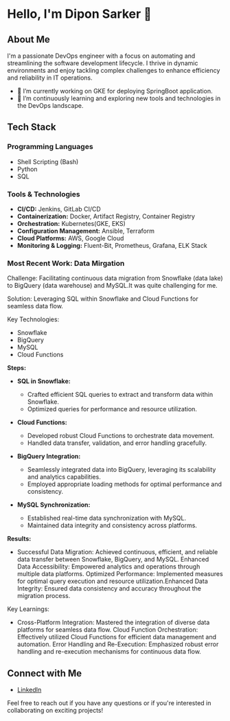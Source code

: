 # Hello, I'm Dipon Sarker 👋

## About Me

I'm a passionate DevOps engineer with a focus on automating and streamlining the software development lifecycle. I thrive in dynamic environments and enjoy tackling complex challenges to enhance efficiency and reliability in IT operations.

- 🔭 I’m currently working on GKE for deploying SpringBoot application.
- 🌱 I’m continuously learning and exploring new tools and technologies in the DevOps landscape.

## Tech Stack

### Programming Languages

- Shell Scripting (Bash)
- Python
- SQL

### Tools & Technologies

- **CI/CD:** Jenkins, GitLab CI/CD
- **Containerization:** Docker, Artifact Registry, Container Registry
- **Orchestration:** Kubernetes(GKE, EKS)
- **Configuration Management:** Ansible, Terraform
- **Cloud Platforms:** AWS, Google Cloud
- **Monitoring & Logging:** Fluent-Bit, Prometheus, Grafana, ELK Stack

### Most Recent Work: Data Mirgation

Challenge: Facilitating continuous data migration from Snowflake (data lake) to BigQuery (data warehouse) and MySQL.It was quite challenging for me.

Solution: Leveraging SQL within Snowflake and Cloud Functions for seamless data flow.

Key Technologies:

- Snowflake
- BigQuery
- MySQL
- Cloud Functions

**Steps:**

- **SQL in Snowflake:**
    - Crafted efficient SQL queries to extract and transform data within Snowflake.
    - Optimized queries for performance and resource utilization.

- **Cloud Functions:**
    - Developed robust Cloud Functions to orchestrate data movement.
    - Handled data transfer, validation, and error handling gracefully.

- **BigQuery Integration:**
    - Seamlessly integrated data into BigQuery, leveraging its scalability and analytics capabilities.
    - Employed appropriate loading methods for optimal performance and consistency.

- **MySQL Synchronization:**
    - Established real-time data synchronization with MySQL.
    - Maintained data integrity and consistency across platforms.


**Results:**

-    Successful Data Migration: Achieved continuous, efficient, and reliable data transfer between Snowflake, BigQuery, and MySQL. Enhanced Data Accessibility: Empowered analytics and operations through multiple data platforms. Optimized Performance: Implemented measures for optimal query execution and resource utilization.Enhanced Data Integrity: Ensured data consistency and accuracy throughout the migration process.

Key Learnings:

-    Cross-Platform Integration: Mastered the integration of diverse data platforms for seamless data flow.
    Cloud Function Orchestration: Effectively utilized Cloud Functions for efficient data management and automation.
    Error Handling and Re-Execution: Emphasized robust error handling and re-execution mechanisms for continuous data flow.

## Connect with Me

- [LinkedIn](https://www.linkedin.com/in/dipon778)

Feel free to reach out if you have any questions or if you're interested in collaborating on exciting projects!
<!---
[![Your Name's GitHub Stats](https://github-readme-stats.vercel.app/api?username=dipon778&show_icons=true&hide=contribs)](https://github.com/dipon778)
---!>
